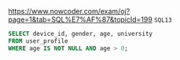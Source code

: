 https://www.nowcoder.com/exam/oj?page=1&tab=SQL%E7%AF%87&topicId=199
`SQL13`

```SQL
SELECT device_id, gender, age, university
FROM user_profile
WHERE age IS NOT NULL AND age > 0;
```

